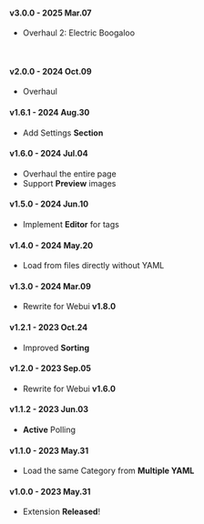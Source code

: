 #### v3.0.0 - 2025 Mar.07
- Overhaul 2: Electric Boogaloo

<br>

#### v2.0.0 - 2024 Oct.09
- Overhaul

#### v1.6.1 - 2024 Aug.30
- Add Settings **Section**

#### v1.6.0 - 2024 Jul.04
- Overhaul the entire page
- Support **Preview** images

#### v1.5.0 - 2024 Jun.10
- Implement **Editor** for tags

#### v1.4.0 - 2024 May.20
- Load from files directly without YAML

#### v1.3.0 - 2024 Mar.09
- Rewrite for Webui **v1.8.0**

#### v1.2.1 - 2023 Oct.24
- Improved **Sorting**

#### v1.2.0 - 2023 Sep.05
- Rewrite for Webui **v1.6.0**

#### v1.1.2 - 2023 Jun.03
- **Active** Polling

#### v1.1.0 - 2023 May.31
- Load the same Category from **Multiple YAML**

#### v1.0.0 - 2023 May.31
- Extension **Released**!
